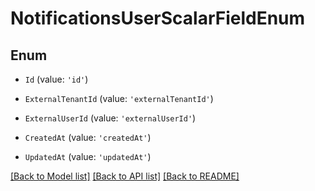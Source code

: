 # NotificationsUserScalarFieldEnum


## Enum

* `Id` (value: `'id'`)

* `ExternalTenantId` (value: `'externalTenantId'`)

* `ExternalUserId` (value: `'externalUserId'`)

* `CreatedAt` (value: `'createdAt'`)

* `UpdatedAt` (value: `'updatedAt'`)

[[Back to Model list]](../README.md#documentation-for-models) [[Back to API list]](../README.md#documentation-for-api-endpoints) [[Back to README]](../README.md)
